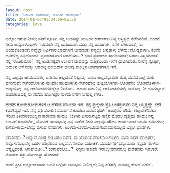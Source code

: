 ```yaml
--- 
layout: post 
title: "ಒಲವಿಗೆ ರೂಪದರ್ಶಿ, ನೋವಿಗೆ ರಾಯಭಾರಿ" 
date: 2014-01-07T00:34:00+05:30
categories: love
---
```


ಎಲ್ಲೋ ಇರುವ ನೀನು; ನನಗೆ ಸ್ಪೂರ್ತಿ. ನನ್ನ ಬಹಳಷ್ಟು ಖುಷಿಯ ಕಾರಣಗಳು ನಿನ್ನ
ಅಸ್ತಿತ್ವದ ನೆಲೆಯಲಿವೆ. ಅಂದರೆ ನೀನು ಅನ್ನೋಳೊಬ್ಬಳು ಇರುವುದೇ ನನ್ನ ಖುಷಿಯಾಗಿ ಮತ್ತು
ನನ್ನ ಖುಷಿಗಾಗಿ. ನನಗೆ ಬೇಕಾದಂತೆ; ನಾ ಅಂದುಕೊಂಡಂತೆ; ನನ್ನೆಲ್ಲಾ ನಿರ್ವಿಕಾರ
ಭಾವಗಳಿಗೆ ಜೀವದಂತೆ; ನನ್ನಲ್ಲೇ ಜನ್ಮತಾಳಿ; ಬೆಳೆದು; ದೊಡ್ಡವಳಾಗಿ. ಕೆಲವೇ ಜನಗಳಿದ್ದ
ನನ್ನದೊಂದು  ಪ್ರಪಂಚದೊಳಗೆ ಬಂದೆಯಾ...? ಭಾವ ಪ್ರಪಂಚದ ಸಾರಥಿಯಂತೆ; ಒಂದು
ವಿಸ್ಮಯದಂತೆ. ನನ್ನ ‘ರಾಜಕುಮಾರಿ’; ನನ್ನ ಅಂತಃಸತ್ವವೇ ಉಸಿರಿಗೆ ದೇಹವನ್ನು
ಸುತ್ತಿಕೊಂಡು ಇಳೆಗೆ ಧಾವಿಸಿದಂತೆ. ನೀನೆನ್ನ ಸ್ಪೂರ್ಥಿ; ಬದುಕಿನ ಆಸೆ ಮತ್ತು ಆಶಯ;
ಎಂಬುದಾಗಿ ಹಲವು ಮುದ್ದಿನ ಅಪವಾದಗಳೂ ಇವೆ.
<!--more-->
ನನ್ನ ಎಲ್ಲವೂ ಆಗಿರುವವಳು, ಏನೇನೂ ಅಲ್ಲದಂತೆ ನಿಲ್ಲುವೆ;  ಏನೂ ಅಲ್ಲವೆನ್ನುತ್ತಲೇ
ಶುಷ್ಕ ಮನದ ಎಲ್ಲೆ ಮೀರಿ ಪಸರಿಸುವೆ; ಸಾಗರದೊಳಗಿನ-ಹನಿವೋ ಹನಿವೊಳಗಿನ-ಸಾಗರವೋ;
ಚುಕ್ಕಿಯೊಳಗಣ-ಲೋಕವೋ ಲೋಕದೊಳಗಿನ-ಚುಕ್ಕಿಯೋ; 
ನನ್ನ ಆಲೋಚನೆಗಳೆಲ್ಲೆಲ್ಲಾ ನೀನೋ… ಅಥವಾ ಸದಾ ನಿನ್ನ ಆಲೋಚನೆಯಲ್ಲಿ ನಾನೋ; 
ನೀ ಹೂಗುಟ್ಟುವ ಹುಡುಕಾಟದಲ್ಲಿ ನಾ ಸವೆದು ಹೋಗಿದ್ದರ ಸುಳಿವು ನನಗೇ ಸಿಗಲಿಲ್ಲ ಗೆಳತಿ.

 ದೇಹದ ರೋಮರೋಮಗಳಿಗೆ ಆ ಹೆಸರಿನ ಪರಿಚಯ ಇದೆ. ನನ್ನ ಪ್ರಜ್ನೆಯ ಪ್ರತಿ ಅಂತಸ್ತುಗಳಲಿ
ನಿನ್ನ ಅಸ್ತಿತ್ವದ್ದೇ  ಕಥೆ/ಕವಿತೆ/ವ್ಯಥೆ ಇದೆ. ನನ್ನ ಪ್ರತಿ ಸೋಲಿಗೆ ಸಮರ್ಥನೆ ಕೊಡಲು
ಬರುವ ಥರ್ಡ್ ಅಂಪೈರೂ ಹೌದು; ಗೆಲ್ಲಬೇಕೆನಿಸಲು ಇರುವ ತಿಳುವಳಿಕೆಯಿಲ್ಲದ ಕಾರಣವೂ ಹೌದು;
 ಬೆಳಗಿನ ಪಿಸುರುಗಟ್ಟಿದ ಕಣ್ಣಿನ ಮೊದಲ ದೃಶ್ಯವೂ ಹೌದು; ನನ್ನ ಒಲವಿಗೆ ರೂಪದರ್ಶಿ,
ನೋವಿಗೆ ರಾಯಭಾರಿ; ನನ್ನ ಪಾಲಿಗೆ ನೀನು ಎಲ್ಲವೂ ಹೌದು. ಕಾಯ-ವಾಚ-ಮನಸ ಕನಸುಗಳು;
ಕುಳಿತು-ಕಾದು-ಬೇಸ್ತು ಬಿಳುವ ನೆನಪುಗಳು. ಉಳಿದು-ಬೆಳೆದು-ಬರಿದಾಗುವ ಮಾನವಿಲ್ಲದ
ಬತ್ತಲೆ ಭಾವಗಳು.

ಯಾರಿವನು..? ಅನ್ನುವ ವಿಚಿತ್ರ ಕುತೂಹಲ ನಿನಗೆ. ನಾ ಯಾರಂತ ಪರಿಚಯಿಸಿಕೊಳ್ಳಲಿ. ನಾನು
ನಿನಗೆ ಪರಿಚಿತನೇ; ನಿನ್ನೊಳಗೊಬ್ಬನೇ; ಬಹಳ ಹತ್ತಿರದಿಂದ ಬಲ್ಲವನೆ. ನೀನೋ ಮರೀಚಿಕೆ.
ಸೂರ್ಯನಿಗೆ ಬೆನ್ನುಮಾಡಿ ನನ್ನದೇ ನೆರಳನು ಬೆನ್ನಟ್ಟಿದಂತೆ. ಸಿಗುವೆಯೋ ..?
ಕರಗುವೆಯೋ...?  ನಿನ್ನನು ಕಾಣದೇ ಇರಬಲ್ಲವನಾದರೂ; ಮರೆತವನು ಇರಲಾರೆ. ಮೊದಲು ಸತ್ತು
ಸೋಲುತ್ತಾ ಹೋದಂತೆ.


ಆದರೆ ಪ್ರೀತಿ ಅನ್ನೋದೊಂದು ಬಹಳ ಒಳ್ಳೆಯ ಅನುಭವ. ನೀನಿಲ್ಲದೆ; ನಿನ್ನ ಹೆಸರಲ್ಲಿ
ನಾನದನ್ನ ಕೇಳದೆ ಪಡೆದೆ..
